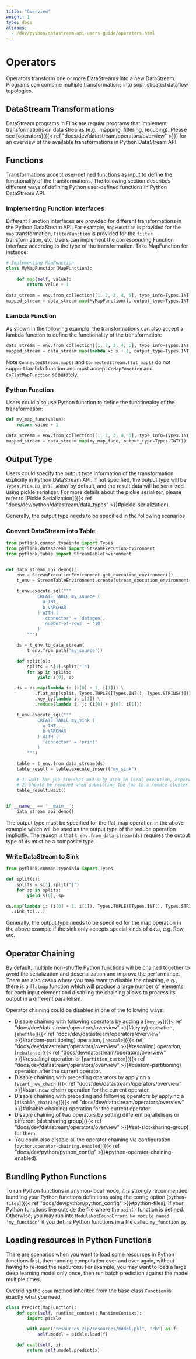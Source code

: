 ```yaml
---
title: "Overview"
weight: 1
type: docs
aliases:
  - /dev/python/datastream-api-users-guide/operators.html
---
```

<!--
Licensed to the Apache Software Foundation (ASF) under one
or more contributor license agreements.  See the NOTICE file
distributed with this work for additional information
regarding copyright ownership.  The ASF licenses this file
to you under the Apache License, Version 2.0 (the
"License"); you may not use this file except in compliance
with the License.  You may obtain a copy of the License at

  http://www.apache.org/licenses/LICENSE-2.0

Unless required by applicable law or agreed to in writing,
software distributed under the License is distributed on an
"AS IS" BASIS, WITHOUT WARRANTIES OR CONDITIONS OF ANY
KIND, either express or implied.  See the License for the
specific language governing permissions and limitations
under the License.
-->

# Operators

Operators transform one or more DataStreams into a new DataStream. Programs can combine multiple transformations into 
sophisticated dataflow topologies.

## DataStream Transformations

DataStream programs in Flink are regular programs that implement transformations on data streams (e.g., mapping, 
filtering, reducing). Please see [operators]({{< ref "docs/dev/datastream/operators/overview" >}})
for an overview of the available transformations in Python DataStream API.

## Functions
Transformations accept user-defined functions as input to define the functionality of the transformations.
The following section describes different ways of defining Python user-defined functions in Python DataStream API.

### Implementing Function Interfaces
Different Function interfaces are provided for different transformations in the Python DataStream API. For example, 
`MapFunction` is provided for the `map` transformation, `FilterFunction` is provided for the `filter` transformation, etc.
Users can implement the corresponding Function interface according to the type of the transformation. Take MapFunction for
instance:

```python
# Implementing MapFunction
class MyMapFunction(MapFunction):
    
    def map(self, value):
        return value + 1
        
data_stream = env.from_collection([1, 2, 3, 4, 5], type_info=Types.INT())
mapped_stream = data_stream.map(MyMapFunction(), output_type=Types.INT())
```

### Lambda Function
As shown in the following example, the transformations can also accept a lambda function to define the functionality of the transformation:

```python
data_stream = env.from_collection([1, 2, 3, 4, 5], type_info=Types.INT())
mapped_stream = data_stream.map(lambda x: x + 1, output_type=Types.INT())
```

<span class="label label-info">Note</span> `ConnectedStream.map()` and `ConnectedStream.flat_map()` do not support
lambda function and must accept `CoMapFunction` and `CoFlatMapFunction` separately.

### Python Function
Users could also use Python function to define the functionality of the transformation:

```python
def my_map_func(value):
    return value + 1

data_stream = env.from_collection([1, 2, 3, 4, 5], type_info=Types.INT())
mapped_stream = data_stream.map(my_map_func, output_type=Types.INT())
```

## Output Type

Users could specify the output type information of the transformation explicitly in Python DataStream API. If not
specified, the output type will be `Types.PICKLED_BYTE_ARRAY` by default, and the result data will be serialized using pickle serializer.
For more details about the pickle serializer, please refer to [Pickle Serialization]({{< ref "docs/dev/python/datastream/data_types" >}}#pickle-serialization).

Generally, the output type needs to be specified in the following scenarios.

### Convert DataStream into Table

```python
from pyflink.common.typeinfo import Types
from pyflink.datastream import StreamExecutionEnvironment
from pyflink.table import StreamTableEnvironment


def data_stream_api_demo():
    env = StreamExecutionEnvironment.get_execution_environment()
    t_env = StreamTableEnvironment.create(stream_execution_environment=env)

    t_env.execute_sql("""
            CREATE TABLE my_source (
              a INT,
              b VARCHAR
            ) WITH (
              'connector' = 'datagen',
              'number-of-rows' = '10'
            )
        """)

    ds = t_env.to_data_stream(
        t_env.from_path('my_source'))

    def split(s):
        splits = s[1].split("|")
        for sp in splits:
            yield s[0], sp

    ds = ds.map(lambda i: (i[0] + 1, i[1])) \
           .flat_map(split, Types.TUPLE([Types.INT(), Types.STRING()])) \
           .key_by(lambda i: i[1]) \
           .reduce(lambda i, j: (i[0] + j[0], i[1]))

    t_env.execute_sql("""
            CREATE TABLE my_sink (
              a INT,
              b VARCHAR
            ) WITH (
              'connector' = 'print'
            )
        """)

    table = t_env.from_data_stream(ds)
    table_result = table.execute_insert("my_sink")

    # 1）wait for job finishes and only used in local execution, otherwise, it may happen that the script exits with the job is still running
    # 2）should be removed when submitting the job to a remote cluster such as YARN, standalone, K8s etc in detach mode
    table_result.wait()


if __name__ == '__main__':
    data_stream_api_demo()
```

The output type must be specified for the flat_map operation in the above example which will be used as
the output type of the reduce operation implicitly. The reason is that
`t_env.from_data_stream(ds)` requires the output type of `ds` must be a composite type.

### Write DataStream to Sink

```python
from pyflink.common.typeinfo import Types

def split(s):
    splits = s[1].split("|")
    for sp in splits:
        yield s[0], sp

ds.map(lambda i: (i[0] + 1, i[1]), Types.TUPLE([Types.INT(), Types.STRING()])) \
  .sink_to(...)
```

Generally, the output type needs to be specified for the map operation in the above example if the sink only accepts special kinds of data, e.g. Row, etc.

## Operator Chaining

By default, multiple non-shuffle Python functions will be chained together to avoid the serialization and
deserialization and improve the performance. There are also cases where you may want to disable
the chaining, e.g., there is a `flatmap` function which will produce a large number of elements for
each input element and disabling the chaining allows to process its output in a different parallelism.

Operator chaining could be disabled in one of the following ways:
- Disable chaining with following operators by adding a [`key_by`]({{< ref "docs/dev/datastream/operators/overview" >}}#keyby) operation,
  [`shuffle`]({{< ref "docs/dev/datastream/operators/overview" >}}#random-partitioning) operation,
  [`rescale`]({{< ref "docs/dev/datastream/operators/overview" >}}#rescaling) operation,
  [`rebalance`]({{< ref "docs/dev/datastream/operators/overview" >}}#rescaling) operation or
  [`partition_custom`]({{< ref "docs/dev/datastream/operators/overview" >}}#custom-partitioning) operation
  after the current operator.
- Disable chaining with preceding operators by applying a
  [`start_new_chain`]({{< ref "docs/dev/datastream/operators/overview" >}}#start-new-chain) operation for the current operator.
- Disable chaining with preceding and following operators by applying a
  [`disable_chaining`]({{< ref "docs/dev/datastream/operators/overview" >}}#disable-chaining) operation for the current operator.
- Disable chaining of two operators by setting different parallelisms or different
  [slot sharing group]({{< ref "docs/dev/datastream/operators/overview" >}}#set-slot-sharing-group) for them.
- You could also disable all the operator chaining via configuration
  [`python.operator-chaining.enabled`]({{< ref "docs/dev/python/python_config" >}}#python-operator-chaining-enabled).

## Bundling Python Functions

To run Python functions in any non-local mode, it is strongly recommended
bundling your Python functions definitions using the config option [`python-files`]({{< ref "docs/dev/python/python_config" >}}#python-files),
if your Python functions live outside the file where the `main()` function is defined.
Otherwise, you may run into `ModuleNotFoundError: No module named 'my_function'`
if you define Python functions in a file called `my_function.py`.

## Loading resources in Python Functions

There are scenarios when you want to load some resources in Python functions first,
then running computation over and over again, without having to re-load the resources.
For example, you may want to load a large deep learning model only once,
then run batch prediction against the model multiple times.

Overriding the `open` method inherited from the base class `Function` is exactly what you need.

```python
class Predict(MapFunction):
    def open(self, runtime_context: RuntimeContext):
        import pickle

        with open("resources.zip/resources/model.pkl", "rb") as f:
            self.model = pickle.load(f)

    def eval(self, x):
        return self.model.predict(x)
```
